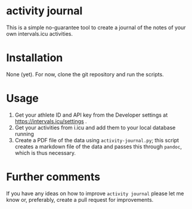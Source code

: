 # activity journal

This is a simple no-guarantee tool to create a journal of the notes of your own
intervals.icu activities.


# Installation

None (yet). For now, clone the git repository and run the scripts.


# Usage

1. Get your athlete ID and API key from the Developer settings at
   https://intervals.icu/settings .
2. Get your activities from i.icu and add them to your local database running
3. Create a PDF file of the data using `activity-journal.py`; this script
   creates a markdown file of the data and passes this through `pandoc`, which
   is thus necessary.


# Further comments

If you have any ideas on how to improve `activity journal` please let me know
or, preferably, create a pull request for improvements.
